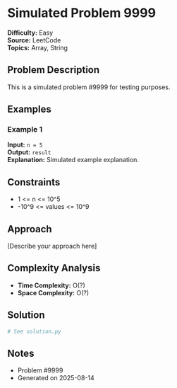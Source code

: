 # Simulated Problem 9999

**Difficulty:** Easy  
**Source:** LeetCode  
**Topics:** Array, String

## Problem Description

This is a simulated problem #9999 for testing purposes.

## Examples

### Example 1

**Input:** `n = 5`  
**Output:** `result`  
**Explanation:** Simulated example explanation.

## Constraints

- 1 <= n <= 10^5
- -10^9 <= values <= 10^9


## Approach

[Describe your approach here]

## Complexity Analysis

- **Time Complexity:** O(?)
- **Space Complexity:** O(?)

## Solution

```python
# See solution.py
```

## Notes

- Problem #9999
- Generated on 2025-08-14
